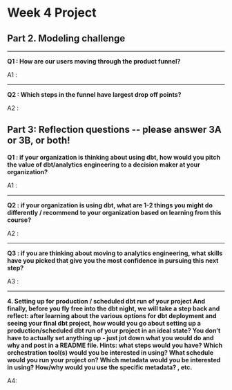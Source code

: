 
# Week 4 Project

## Part 2. Modeling challenge

---

**Q1 : How are our users moving through the product funnel?**

A1 :

---

**Q2 : Which steps in the funnel have largest drop off points?**

A2 :


## Part 3: Reflection questions -- please answer 3A or 3B, or both!

**Q1 : if your organization is thinking about using dbt, how would you pitch the value of dbt/analytics engineering to a decision maker at your organization?**

A1 : 

---

**Q2 : if your organization is using dbt, what are 1-2 things you might do differently / recommend to your organization based on learning from this course?**

A2 : 

---

**Q3 : if you are thinking about moving to analytics engineering, what skills have you picked that give you the most confidence in pursuing this next step?**

A3 : 

---

**4. Setting up for production / scheduled dbt run of your project And finally, before you fly free into the dbt night, we will take a step back and reflect: after learning about the various options for dbt deployment and seeing your final dbt project, how would you go about setting up a production/scheduled dbt run of your project in an ideal state? You don’t have to actually set anything up - just jot down what you would do and why and post in a README file. Hints: what steps would you have? Which orchestration tool(s) would you be interested in using? What schedule would you run your project on? Which metadata would you be interested in using? How/why would you use the specific metadata? , etc.**

A4: 

